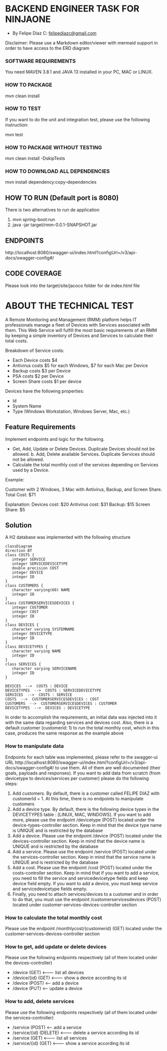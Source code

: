 # BACKEND ENGINEER TASK FOR NINJAONE

* By Felipe Diaz C: [felipediazc@gmail.com](mailto:felipediazc@gmail.com)

Disclaimer: Please use a Markdown editor/viewer with mermaid support in order to have access to the ERD diagram

### SOFTWARE REQUIREMENTS

You need MAVEN 3.8.1 and JAVA 13 installed in your PC, MAC or LINUX.

### HOW TO PACKAGE

mvn clean install

### HOW TO TEST

If you want to do the unit and integration test, please use the following instruction:

mvn test

### HOW TO PACKAGE WITHOUT TESTING

mvn clean install -DskipTests

### HOW TO DOWNLOAD ALL DEPENDENCIES

mvn install dependency:copy-dependencies

## HOW TO RUN (Default port is 8080)

There is two alternatives to run de application

1. mvn spring-boot:run
2. java -jar target/rmm-0.0.1-SNAPSHOT.jar

## ENDPOINTS

http://localhost:8080/swagger-ui/index.html?configUrl=/v3/api-docs/swagger-config#/

## CODE COVERAGE

Please look into the target/site/jacoco folder for de index.html file

# ABOUT THE TECHNICAL TEST

A Remote Monitoring and Management (RMM) platform helps IT professionals manage a fleet of Devices with Services
associated with them. This Web Service will fulfill the most basic requirements of an RMM by keeping a simple inventory
of Devices and Services to calculate their total costs.

Breakdown of Service costs:

* Each Device costs $4
* Antivirus costs $5 for each Windows, $7 for each Mac per Device
* Backup costs $3 per Device
* PSA costs $2 per Device
* Screen Share costs $1 per device

Devices have the following properties:

* Id
* System Name
* Type (Windows Workstation, Windows Server, Mac, etc.)

## Feature Requirements

Implement endpoints and logic for the following.

* Get, Add, Update or Delete Devices. Duplicate Devices should not be allowed. b. Add, Delete available Services.
  Duplicate Services should not be allowed.
* Calculate the total monthly cost of the services depending on Services used
  by a Device.

Example:

Customer with 2 Windows, 3 Mac with Antivirus, Backup, and Screen Share.
Total Cost: $71

Explanation: Devices cost: $20 Antivirus cost: $31 Backup: $15 Screen Share: $5

## Solution

A H2 database was implemented with the following structure

```mermaid
classDiagram
direction BT
class COSTS {
   integer SERVICE
   integer SERVICEDEVICETYPE
   double precision COST
   integer DEVICE
   integer ID
}
class CUSTOMERS {
   character varying(60) NAME
   integer ID
}
class CUSTOMERSERVICESDEVICES {
   integer CUSTOMER
   integer COST
   integer ID
}
class DEVICES {
   character varying SYSTEMNAME
   integer DEVICETYPE
   integer ID
}
class DEVICETYPES {
   character varying NAME
   integer ID
}
class SERVICES {
   character varying SERVICENAME
   integer ID
}

DEVICES  -->  COSTS : DEVICE
DEVICETYPES  -->  COSTS : SERVICEDEVICETYPE
SERVICES  -->  COSTS : SERVICE
COSTS  -->  CUSTOMERSERVICESDEVICES : COST
CUSTOMERS  -->  CUSTOMERSERVICESDEVICES : CUSTOMER
DEVICETYPES  -->  DEVICES : DEVICETYPE
```

In order to accomplish the requirements, an initial data was injected into it with the same data regarding services and
devices cost. Also, there is a default customer (customerid: 1) to run the total monthly cost, which in this case,
produces the same response as the example above

### How to manipulate data

Endpoints for each table was implemented, please refer to the swagger-ui
URL http://localhost:8080/swagger-ui/index.html?configUrl=/v3/api-docs/swagger-config#/ to use them. All of them are
well documented (their goals, payloads and responses).
If you want to add data from scratch (from devicetype to devices/services per customer) please do the following steps:

1. Add customers. By default, there is a customer called FELIPE DIAZ with customerId = 1. At this time, there is no
   endpoints to manipulate customers
2. Add a device type. By default, there is the following device types in the DEVICETYPES table : [LINUX, MAC, WINDOWS].
   If you want to add more, please use the endpoint /devicetype (POST) located under the device-types-controller
   section. Keep in mind that the device type name is UNIQUE and is restricted by the database
3. Add a device. Please use the endpoint /device (POST) located under the devices-controller section. Keep in mind that
   the device name is UNIQUE and is restricted by the database
4. Add a service. Please use the endpoint /service (POST) located under the services-controller section. Keep in mind
   that the service name is UNIQUE and is restricted by the database
5. Add a cost. Please use the endpoint /cost (POST) located under the costs-controller section. Keep in mind that if you
   want to add a service, you need to fill the service and servicedevicetype fields and keep device field empty. If you
   want to add a device, you must keep service and servicedevicetype fields empty.
6. Finally, you need to attach services/devices to a customer and in order to do that, you must use the endpoint
   /customerservicesdevices (POST) located under customer-services-devices-controller section

### How to calculate the total monthly cost

Please use the endpoint /monthlycost/{customerid} (GET) located under the customer-services-devices-controller section

### How to get, add update or delete devices

Please use the following endpoints respectively (all of them located under the devices-controller)

* /device (GET) <--- list all devices
* /device/{id} (GET) <--- show a device according its id
* /device (POST) <-- add a device
* /device (PUT) <-- update a device

### How to add, delete services

Please use the following endpoints respectively (all of them located under the services-controller)

* /service (POST) <-- add a service
* /service/{id} (DELETE) <--- delete a service according its id
* /service (GET) <--- list all services
* /service/{id} (GET) <--- show a service according its id

